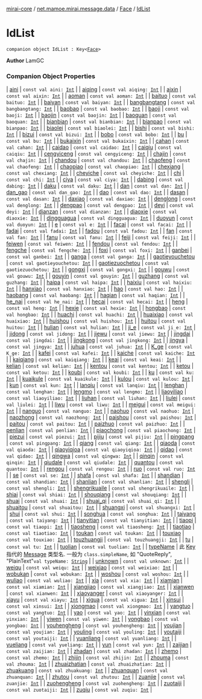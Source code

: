 [mirai-core](../../../index.md) / [net.mamoe.mirai.message.data](../../index.md) / [Face](../index.md) / [IdList](./index.md)

# IdList

`companion object IdList : Key<`[`Face`](../index.md)`>`

**Author**
LamGC

### Companion Object Properties

| [aini](aini.md) | `const val aini: `[`Int`](https://kotlinlang.org/api/latest/jvm/stdlib/kotlin/-int/index.html) |
| [aiqing](aiqing.md) | `const val aiqing: `[`Int`](https://kotlinlang.org/api/latest/jvm/stdlib/kotlin/-int/index.html) |
| [aixin](aixin.md) | `const val aixin: `[`Int`](https://kotlinlang.org/api/latest/jvm/stdlib/kotlin/-int/index.html) |
| [aoman](aoman.md) | `const val aoman: `[`Int`](https://kotlinlang.org/api/latest/jvm/stdlib/kotlin/-int/index.html) |
| [baituo](baituo.md) | `const val baituo: `[`Int`](https://kotlinlang.org/api/latest/jvm/stdlib/kotlin/-int/index.html) |
| [baiyan](baiyan.md) | `const val baiyan: `[`Int`](https://kotlinlang.org/api/latest/jvm/stdlib/kotlin/-int/index.html) |
| [bangbangtang](bangbangtang.md) | `const val bangbangtang: `[`Int`](https://kotlinlang.org/api/latest/jvm/stdlib/kotlin/-int/index.html) |
| [baobao](baobao.md) | `const val baobao: `[`Int`](https://kotlinlang.org/api/latest/jvm/stdlib/kotlin/-int/index.html) |
| [baoji](baoji.md) | `const val baoji: `[`Int`](https://kotlinlang.org/api/latest/jvm/stdlib/kotlin/-int/index.html) |
| [baojin](baojin.md) | `const val baojin: `[`Int`](https://kotlinlang.org/api/latest/jvm/stdlib/kotlin/-int/index.html) |
| [baoquan](baoquan.md) | `const val baoquan: `[`Int`](https://kotlinlang.org/api/latest/jvm/stdlib/kotlin/-int/index.html) |
| [bianbian](bianbian.md) | `const val bianbian: `[`Int`](https://kotlinlang.org/api/latest/jvm/stdlib/kotlin/-int/index.html) |
| [bianpao](bianpao.md) | `const val bianpao: `[`Int`](https://kotlinlang.org/api/latest/jvm/stdlib/kotlin/-int/index.html) |
| [biaolei](biaolei.md) | `const val biaolei: `[`Int`](https://kotlinlang.org/api/latest/jvm/stdlib/kotlin/-int/index.html) |
| [bishi](bishi.md) | `const val bishi: `[`Int`](https://kotlinlang.org/api/latest/jvm/stdlib/kotlin/-int/index.html) |
| [bizui](bizui.md) | `const val bizui: `[`Int`](https://kotlinlang.org/api/latest/jvm/stdlib/kotlin/-int/index.html) |
| [bobo](bobo.md) | `const val bobo: `[`Int`](https://kotlinlang.org/api/latest/jvm/stdlib/kotlin/-int/index.html) |
| [bu](bu.md) | `const val bu: `[`Int`](https://kotlinlang.org/api/latest/jvm/stdlib/kotlin/-int/index.html) |
| [bukaixin](bukaixin.md) | `const val bukaixin: `[`Int`](https://kotlinlang.org/api/latest/jvm/stdlib/kotlin/-int/index.html) |
| [cahan](cahan.md) | `const val cahan: `[`Int`](https://kotlinlang.org/api/latest/jvm/stdlib/kotlin/-int/index.html) |
| [caidao](caidao.md) | `const val caidao: `[`Int`](https://kotlinlang.org/api/latest/jvm/stdlib/kotlin/-int/index.html) |
| [caiqiu](caiqiu.md) | `const val caiqiu: `[`Int`](https://kotlinlang.org/api/latest/jvm/stdlib/kotlin/-int/index.html) |
| [cengyiceng](cengyiceng.md) | `const val cengyiceng: `[`Int`](https://kotlinlang.org/api/latest/jvm/stdlib/kotlin/-int/index.html) |
| [chajin](chajin.md) | `const val chajin: `[`Int`](https://kotlinlang.org/api/latest/jvm/stdlib/kotlin/-int/index.html) |
| [chandou](chandou.md) | `const val chandou: `[`Int`](https://kotlinlang.org/api/latest/jvm/stdlib/kotlin/-int/index.html) |
| [chaofeng](chaofeng.md) | `const val chaofeng: `[`Int`](https://kotlinlang.org/api/latest/jvm/stdlib/kotlin/-int/index.html) |
| [chaopiao](chaopiao.md) | `const val chaopiao: `[`Int`](https://kotlinlang.org/api/latest/jvm/stdlib/kotlin/-int/index.html) |
| [chexiang](chexiang.md) | `const val chexiang: `[`Int`](https://kotlinlang.org/api/latest/jvm/stdlib/kotlin/-int/index.html) |
| [cheyiche](cheyiche.md) | `const val cheyiche: `[`Int`](https://kotlinlang.org/api/latest/jvm/stdlib/kotlin/-int/index.html) |
| [chi](chi.md) | `const val chi: `[`Int`](https://kotlinlang.org/api/latest/jvm/stdlib/kotlin/-int/index.html) |
| [ciya](ciya.md) | `const val ciya: `[`Int`](https://kotlinlang.org/api/latest/jvm/stdlib/kotlin/-int/index.html) |
| [dabing](dabing.md) | `const val dabing: `[`Int`](https://kotlinlang.org/api/latest/jvm/stdlib/kotlin/-int/index.html) |
| [daku](daku.md) | `const val daku: `[`Int`](https://kotlinlang.org/api/latest/jvm/stdlib/kotlin/-int/index.html) |
| [dan](dan.md) | `const val dan: `[`Int`](https://kotlinlang.org/api/latest/jvm/stdlib/kotlin/-int/index.html) |
| [dan_gao](dan_gao.md) | `const val dan_gao: `[`Int`](https://kotlinlang.org/api/latest/jvm/stdlib/kotlin/-int/index.html) |
| [dao](dao.md) | `const val dao: `[`Int`](https://kotlinlang.org/api/latest/jvm/stdlib/kotlin/-int/index.html) |
| [dasan](dasan.md) | `const val dasan: `[`Int`](https://kotlinlang.org/api/latest/jvm/stdlib/kotlin/-int/index.html) |
| [daxiao](daxiao.md) | `const val daxiao: `[`Int`](https://kotlinlang.org/api/latest/jvm/stdlib/kotlin/-int/index.html) |
| [denglong](denglong.md) | `const val denglong: `[`Int`](https://kotlinlang.org/api/latest/jvm/stdlib/kotlin/-int/index.html) |
| [dengpao](dengpao.md) | `const val dengpao: `[`Int`](https://kotlinlang.org/api/latest/jvm/stdlib/kotlin/-int/index.html) |
| [deyi](deyi.md) | `const val deyi: `[`Int`](https://kotlinlang.org/api/latest/jvm/stdlib/kotlin/-int/index.html) |
| [dianzan](dianzan.md) | `const val dianzan: `[`Int`](https://kotlinlang.org/api/latest/jvm/stdlib/kotlin/-int/index.html) |
| [diaoxie](diaoxie.md) | `const val diaoxie: `[`Int`](https://kotlinlang.org/api/latest/jvm/stdlib/kotlin/-int/index.html) |
| [dingguagua](dingguagua.md) | `const val dingguagua: `[`Int`](https://kotlinlang.org/api/latest/jvm/stdlib/kotlin/-int/index.html) |
| [duoyun](duoyun.md) | `const val duoyun: `[`Int`](https://kotlinlang.org/api/latest/jvm/stdlib/kotlin/-int/index.html) |
| [e](e.md) | `const val e: `[`Int`](https://kotlinlang.org/api/latest/jvm/stdlib/kotlin/-int/index.html) |
| [facai](facai.md) | `const val facai: `[`Int`](https://kotlinlang.org/api/latest/jvm/stdlib/kotlin/-int/index.html) |
| [fadai](fadai.md) | `const val fadai: `[`Int`](https://kotlinlang.org/api/latest/jvm/stdlib/kotlin/-int/index.html) |
| [fadou](fadou.md) | `const val fadou: `[`Int`](https://kotlinlang.org/api/latest/jvm/stdlib/kotlin/-int/index.html) |
| [fan](fan.md) | `const val fan: `[`Int`](https://kotlinlang.org/api/latest/jvm/stdlib/kotlin/-int/index.html) |
| [fanu](fanu.md) | `const val fanu: `[`Int`](https://kotlinlang.org/api/latest/jvm/stdlib/kotlin/-int/index.html) |
| [feiji](feiji.md) | `const val feiji: `[`Int`](https://kotlinlang.org/api/latest/jvm/stdlib/kotlin/-int/index.html) |
| [feiwen](feiwen.md) | `const val feiwen: `[`Int`](https://kotlinlang.org/api/latest/jvm/stdlib/kotlin/-int/index.html) |
| [fendou](fendou.md) | `const val fendou: `[`Int`](https://kotlinlang.org/api/latest/jvm/stdlib/kotlin/-int/index.html) |
| [fengche](fengche.md) | `const val fengche: `[`Int`](https://kotlinlang.org/api/latest/jvm/stdlib/kotlin/-int/index.html) |
| [foxi](foxi.md) | `const val foxi: `[`Int`](https://kotlinlang.org/api/latest/jvm/stdlib/kotlin/-int/index.html) |
| [ganbei](ganbei.md) | `const val ganbei: `[`Int`](https://kotlinlang.org/api/latest/jvm/stdlib/kotlin/-int/index.html) |
| [ganga](ganga.md) | `const val ganga: `[`Int`](https://kotlinlang.org/api/latest/jvm/stdlib/kotlin/-int/index.html) |
| [gaotieyouchetou](gaotieyouchetou.md) | `const val gaotieyouchetou: `[`Int`](https://kotlinlang.org/api/latest/jvm/stdlib/kotlin/-int/index.html) |
| [gaotiezuochetou](gaotiezuochetou.md) | `const val gaotiezuochetou: `[`Int`](https://kotlinlang.org/api/latest/jvm/stdlib/kotlin/-int/index.html) |
| [gongxi](gongxi.md) | `const val gongxi: `[`Int`](https://kotlinlang.org/api/latest/jvm/stdlib/kotlin/-int/index.html) |
| [gouwu](gouwu.md) | `const val gouwu: `[`Int`](https://kotlinlang.org/api/latest/jvm/stdlib/kotlin/-int/index.html) |
| [gouyin](gouyin.md) | `const val gouyin: `[`Int`](https://kotlinlang.org/api/latest/jvm/stdlib/kotlin/-int/index.html) |
| [guzhang](guzhang.md) | `const val guzhang: `[`Int`](https://kotlinlang.org/api/latest/jvm/stdlib/kotlin/-int/index.html) |
| [haipa](haipa.md) | `const val haipa: `[`Int`](https://kotlinlang.org/api/latest/jvm/stdlib/kotlin/-int/index.html) |
| [haixiu](haixiu.md) | `const val haixiu: `[`Int`](https://kotlinlang.org/api/latest/jvm/stdlib/kotlin/-int/index.html) |
| [hanxiao](hanxiao.md) | `const val hanxiao: `[`Int`](https://kotlinlang.org/api/latest/jvm/stdlib/kotlin/-int/index.html) |
| [hao](hao.md) | `const val hao: `[`Int`](https://kotlinlang.org/api/latest/jvm/stdlib/kotlin/-int/index.html) |
| [haobang](haobang.md) | `const val haobang: `[`Int`](https://kotlinlang.org/api/latest/jvm/stdlib/kotlin/-int/index.html) |
| [haqian](haqian.md) | `const val haqian: `[`Int`](https://kotlinlang.org/api/latest/jvm/stdlib/kotlin/-int/index.html) |
| [he_nai](he_nai.md) | `const val he_nai: `[`Int`](https://kotlinlang.org/api/latest/jvm/stdlib/kotlin/-int/index.html) |
| [hecai](hecai.md) | `const val hecai: `[`Int`](https://kotlinlang.org/api/latest/jvm/stdlib/kotlin/-int/index.html) |
| [heng](heng.md) | `const val heng: `[`Int`](https://kotlinlang.org/api/latest/jvm/stdlib/kotlin/-int/index.html) |
| [hexie](hexie.md) | `const val hexie: `[`Int`](https://kotlinlang.org/api/latest/jvm/stdlib/kotlin/-int/index.html) |
| [hongbao](hongbao.md) | `const val hongbao: `[`Int`](https://kotlinlang.org/api/latest/jvm/stdlib/kotlin/-int/index.html) |
| [huachi](huachi.md) | `const val huachi: `[`Int`](https://kotlinlang.org/api/latest/jvm/stdlib/kotlin/-int/index.html) |
| [huaixiao](huaixiao.md) | `const val huaixiao: `[`Int`](https://kotlinlang.org/api/latest/jvm/stdlib/kotlin/-int/index.html) |
| [huishou](huishou.md) | `const val huishou: `[`Int`](https://kotlinlang.org/api/latest/jvm/stdlib/kotlin/-int/index.html) |
| [huitou](huitou.md) | `const val huitou: `[`Int`](https://kotlinlang.org/api/latest/jvm/stdlib/kotlin/-int/index.html) |
| [hulian](hulian.md) | `const val hulian: `[`Int`](https://kotlinlang.org/api/latest/jvm/stdlib/kotlin/-int/index.html) |
| [ji_e](ji_e.md) | `const val ji_e: `[`Int`](https://kotlinlang.org/api/latest/jvm/stdlib/kotlin/-int/index.html) |
| [jidong](jidong.md) | `const val jidong: `[`Int`](https://kotlinlang.org/api/latest/jvm/stdlib/kotlin/-int/index.html) |
| [jiewu](jiewu.md) | `const val jiewu: `[`Int`](https://kotlinlang.org/api/latest/jvm/stdlib/kotlin/-int/index.html) |
| [jingdai](jingdai.md) | `const val jingdai: `[`Int`](https://kotlinlang.org/api/latest/jvm/stdlib/kotlin/-int/index.html) |
| [jingkong](jingkong.md) | `const val jingkong: `[`Int`](https://kotlinlang.org/api/latest/jvm/stdlib/kotlin/-int/index.html) |
| [jingya](jingya.md) | `const val jingya: `[`Int`](https://kotlinlang.org/api/latest/jvm/stdlib/kotlin/-int/index.html) |
| [juhua](juhua.md) | `const val juhua: `[`Int`](https://kotlinlang.org/api/latest/jvm/stdlib/kotlin/-int/index.html) |
| [K_ge](-k_ge.md) | `const val K_ge: `[`Int`](https://kotlinlang.org/api/latest/jvm/stdlib/kotlin/-int/index.html) |
| [kafei](kafei.md) | `const val kafei: `[`Int`](https://kotlinlang.org/api/latest/jvm/stdlib/kotlin/-int/index.html) |
| [kaiche](kaiche.md) | `const val kaiche: `[`Int`](https://kotlinlang.org/api/latest/jvm/stdlib/kotlin/-int/index.html) |
| [kaiqiang](kaiqiang.md) | `const val kaiqiang: `[`Int`](https://kotlinlang.org/api/latest/jvm/stdlib/kotlin/-int/index.html) |
| [keai](keai.md) | `const val keai: `[`Int`](https://kotlinlang.org/api/latest/jvm/stdlib/kotlin/-int/index.html) |
| [kelian](kelian.md) | `const val kelian: `[`Int`](https://kotlinlang.org/api/latest/jvm/stdlib/kotlin/-int/index.html) |
| [kentou](kentou.md) | `const val kentou: `[`Int`](https://kotlinlang.org/api/latest/jvm/stdlib/kotlin/-int/index.html) |
| [ketou](ketou.md) | `const val ketou: `[`Int`](https://kotlinlang.org/api/latest/jvm/stdlib/kotlin/-int/index.html) |
| [koubi](koubi.md) | `const val koubi: `[`Int`](https://kotlinlang.org/api/latest/jvm/stdlib/kotlin/-int/index.html) |
| [ku](ku.md) | `const val ku: `[`Int`](https://kotlinlang.org/api/latest/jvm/stdlib/kotlin/-int/index.html) |
| [kuaikule](kuaikule.md) | `const val kuaikule: `[`Int`](https://kotlinlang.org/api/latest/jvm/stdlib/kotlin/-int/index.html) |
| [kulou](kulou.md) | `const val kulou: `[`Int`](https://kotlinlang.org/api/latest/jvm/stdlib/kotlin/-int/index.html) |
| [kun](kun.md) | `const val kun: `[`Int`](https://kotlinlang.org/api/latest/jvm/stdlib/kotlin/-int/index.html) |
| [lanqiu](lanqiu.md) | `const val lanqiu: `[`Int`](https://kotlinlang.org/api/latest/jvm/stdlib/kotlin/-int/index.html) |
| [lenghan](lenghan.md) | `const val lenghan: `[`Int`](https://kotlinlang.org/api/latest/jvm/stdlib/kotlin/-int/index.html) |
| [lengmo](lengmo.md) | `const val lengmo: `[`Int`](https://kotlinlang.org/api/latest/jvm/stdlib/kotlin/-int/index.html) |
| [liaoyiliao](liaoyiliao.md) | `const val liaoyiliao: `[`Int`](https://kotlinlang.org/api/latest/jvm/stdlib/kotlin/-int/index.html) |
| [liuhan](liuhan.md) | `const val liuhan: `[`Int`](https://kotlinlang.org/api/latest/jvm/stdlib/kotlin/-int/index.html) |
| [liulei](liulei.md) | `const val liulei: `[`Int`](https://kotlinlang.org/api/latest/jvm/stdlib/kotlin/-int/index.html) |
| [liwu](liwu.md) | `const val liwu: `[`Int`](https://kotlinlang.org/api/latest/jvm/stdlib/kotlin/-int/index.html) |
| [meigui](meigui.md) | `const val meigui: `[`Int`](https://kotlinlang.org/api/latest/jvm/stdlib/kotlin/-int/index.html) |
| [nanguo](nanguo.md) | `const val nanguo: `[`Int`](https://kotlinlang.org/api/latest/jvm/stdlib/kotlin/-int/index.html) |
| [naohuo](naohuo.md) | `const val naohuo: `[`Int`](https://kotlinlang.org/api/latest/jvm/stdlib/kotlin/-int/index.html) |
| [naozhong](naozhong.md) | `const val naozhong: `[`Int`](https://kotlinlang.org/api/latest/jvm/stdlib/kotlin/-int/index.html) |
| [paishou](paishou.md) | `const val paishou: `[`Int`](https://kotlinlang.org/api/latest/jvm/stdlib/kotlin/-int/index.html) |
| [paitou](paitou.md) | `const val paitou: `[`Int`](https://kotlinlang.org/api/latest/jvm/stdlib/kotlin/-int/index.html) |
| [paizhuo](paizhuo.md) | `const val paizhuo: `[`Int`](https://kotlinlang.org/api/latest/jvm/stdlib/kotlin/-int/index.html) |
| [penlian](penlian.md) | `const val penlian: `[`Int`](https://kotlinlang.org/api/latest/jvm/stdlib/kotlin/-int/index.html) |
| [piaochong](piaochong.md) | `const val piaochong: `[`Int`](https://kotlinlang.org/api/latest/jvm/stdlib/kotlin/-int/index.html) |
| [piezui](piezui.md) | `const val piezui: `[`Int`](https://kotlinlang.org/api/latest/jvm/stdlib/kotlin/-int/index.html) |
| [pijiu](pijiu.md) | `const val pijiu: `[`Int`](https://kotlinlang.org/api/latest/jvm/stdlib/kotlin/-int/index.html) |
| [pingpang](pingpang.md) | `const val pingpang: `[`Int`](https://kotlinlang.org/api/latest/jvm/stdlib/kotlin/-int/index.html) |
| [qiang](qiang.md) | `const val qiang: `[`Int`](https://kotlinlang.org/api/latest/jvm/stdlib/kotlin/-int/index.html) |
| [qiaoda](qiaoda.md) | `const val qiaoda: `[`Int`](https://kotlinlang.org/api/latest/jvm/stdlib/kotlin/-int/index.html) |
| [qiaoyiqioa](qiaoyiqioa.md) | `const val qiaoyiqioa: `[`Int`](https://kotlinlang.org/api/latest/jvm/stdlib/kotlin/-int/index.html) |
| [qidao](qidao.md) | `const val qidao: `[`Int`](https://kotlinlang.org/api/latest/jvm/stdlib/kotlin/-int/index.html) |
| [qingwa](qingwa.md) | `const val qingwa: `[`Int`](https://kotlinlang.org/api/latest/jvm/stdlib/kotlin/-int/index.html) |
| [qinqin](qinqin.md) | `const val qinqin: `[`Int`](https://kotlinlang.org/api/latest/jvm/stdlib/kotlin/-int/index.html) |
| [qiudale](qiudale.md) | `const val qiudale: `[`Int`](https://kotlinlang.org/api/latest/jvm/stdlib/kotlin/-int/index.html) |
| [quantou](quantou.md) | `const val quantou: `[`Int`](https://kotlinlang.org/api/latest/jvm/stdlib/kotlin/-int/index.html) |
| [rengou](rengou.md) | `const val rengou: `[`Int`](https://kotlinlang.org/api/latest/jvm/stdlib/kotlin/-int/index.html) |
| [ruo](ruo.md) | `const val ruo: `[`Int`](https://kotlinlang.org/api/latest/jvm/stdlib/kotlin/-int/index.html) |
| [se](se.md) | `const val se: `[`Int`](https://kotlinlang.org/api/latest/jvm/stdlib/kotlin/-int/index.html) |
| [shafa](shafa.md) | `const val shafa: `[`Int`](https://kotlinlang.org/api/latest/jvm/stdlib/kotlin/-int/index.html) |
| [shandian](shandian.md) | `const val shandian: `[`Int`](https://kotlinlang.org/api/latest/jvm/stdlib/kotlin/-int/index.html) |
| [shanlian](shanlian.md) | `const val shanlian: `[`Int`](https://kotlinlang.org/api/latest/jvm/stdlib/kotlin/-int/index.html) |
| [shengli](shengli.md) | `const val shengli: `[`Int`](https://kotlinlang.org/api/latest/jvm/stdlib/kotlin/-int/index.html) |
| [shengrikuaile](shengrikuaile.md) | `const val shengrikuaile: `[`Int`](https://kotlinlang.org/api/latest/jvm/stdlib/kotlin/-int/index.html) |
| [shiai](shiai.md) | `const val shiai: `[`Int`](https://kotlinlang.org/api/latest/jvm/stdlib/kotlin/-int/index.html) |
| [shouqiang](shouqiang.md) | `const val shouqiang: `[`Int`](https://kotlinlang.org/api/latest/jvm/stdlib/kotlin/-int/index.html) |
| [shuai](shuai.md) | `const val shuai: `[`Int`](https://kotlinlang.org/api/latest/jvm/stdlib/kotlin/-int/index.html) |
| [shuai_qi](shuai_qi.md) | `const val shuai_qi: `[`Int`](https://kotlinlang.org/api/latest/jvm/stdlib/kotlin/-int/index.html) |
| [shuaitou](shuaitou.md) | `const val shuaitou: `[`Int`](https://kotlinlang.org/api/latest/jvm/stdlib/kotlin/-int/index.html) |
| [shuangxi](shuangxi.md) | `const val shuangxi: `[`Int`](https://kotlinlang.org/api/latest/jvm/stdlib/kotlin/-int/index.html) |
| [shui](shui.md) | `const val shui: `[`Int`](https://kotlinlang.org/api/latest/jvm/stdlib/kotlin/-int/index.html) |
| [songhua](songhua.md) | `const val songhua: `[`Int`](https://kotlinlang.org/api/latest/jvm/stdlib/kotlin/-int/index.html) |
| [taiyang](taiyang.md) | `const val taiyang: `[`Int`](https://kotlinlang.org/api/latest/jvm/stdlib/kotlin/-int/index.html) |
| [tianyitian](tianyitian.md) | `const val tianyitian: `[`Int`](https://kotlinlang.org/api/latest/jvm/stdlib/kotlin/-int/index.html) |
| [tiaopi](tiaopi.md) | `const val tiaopi: `[`Int`](https://kotlinlang.org/api/latest/jvm/stdlib/kotlin/-int/index.html) |
| [tiaosheng](tiaosheng.md) | `const val tiaosheng: `[`Int`](https://kotlinlang.org/api/latest/jvm/stdlib/kotlin/-int/index.html) |
| [tiaotiao](tiaotiao.md) | `const val tiaotiao: `[`Int`](https://kotlinlang.org/api/latest/jvm/stdlib/kotlin/-int/index.html) |
| [toukan](toukan.md) | `const val toukan: `[`Int`](https://kotlinlang.org/api/latest/jvm/stdlib/kotlin/-int/index.html) |
| [touxiao](touxiao.md) | `const val touxiao: `[`Int`](https://kotlinlang.org/api/latest/jvm/stdlib/kotlin/-int/index.html) |
| [touzhuangji](touzhuangji.md) | `const val touzhuangji: `[`Int`](https://kotlinlang.org/api/latest/jvm/stdlib/kotlin/-int/index.html) |
| [tu](tu.md) | `const val tu: `[`Int`](https://kotlinlang.org/api/latest/jvm/stdlib/kotlin/-int/index.html) |
| [tuolian](tuolian.md) | `const val tuolian: `[`Int`](https://kotlinlang.org/api/latest/jvm/stdlib/kotlin/-int/index.html) |
| [typeName](type-name.md) | 此 [Key](../../-message/-key/index.md) 指代的 [Message](../../-message/index.md) 类型名. 一般为 `class.simpleName`, 如 "QuoteReply", "PlainText"`val typeName: `[`String`](https://kotlinlang.org/api/latest/jvm/stdlib/kotlin/-string/index.html) |
| [unknown](unknown.md) | `const val unknown: `[`Int`](https://kotlinlang.org/api/latest/jvm/stdlib/kotlin/-int/index.html) |
| [weiqu](weiqu.md) | `const val weiqu: `[`Int`](https://kotlinlang.org/api/latest/jvm/stdlib/kotlin/-int/index.html) |
| [weixiao](weixiao.md) | `const val weixiao: `[`Int`](https://kotlinlang.org/api/latest/jvm/stdlib/kotlin/-int/index.html) |
| [wobukan](wobukan.md) | `const val wobukan: `[`Int`](https://kotlinlang.org/api/latest/jvm/stdlib/kotlin/-int/index.html) |
| [woshou](woshou.md) | `const val woshou: `[`Int`](https://kotlinlang.org/api/latest/jvm/stdlib/kotlin/-int/index.html) |
| [wuliao](wuliao.md) | `const val wuliao: `[`Int`](https://kotlinlang.org/api/latest/jvm/stdlib/kotlin/-int/index.html) |
| [xia](xia.md) | `const val xia: `[`Int`](https://kotlinlang.org/api/latest/jvm/stdlib/kotlin/-int/index.html) |
| [xiamian](xiamian.md) | `const val xiamian: `[`Int`](https://kotlinlang.org/api/latest/jvm/stdlib/kotlin/-int/index.html) |
| [xiangjiao](xiangjiao.md) | `const val xiangjiao: `[`Int`](https://kotlinlang.org/api/latest/jvm/stdlib/kotlin/-int/index.html) |
| [xianwen](xianwen.md) | `const val xianwen: `[`Int`](https://kotlinlang.org/api/latest/jvm/stdlib/kotlin/-int/index.html) |
| [xiaoyanger](xiaoyanger.md) | `const val xiaoyanger: `[`Int`](https://kotlinlang.org/api/latest/jvm/stdlib/kotlin/-int/index.html) |
| [xiayu](xiayu.md) | `const val xiayu: `[`Int`](https://kotlinlang.org/api/latest/jvm/stdlib/kotlin/-int/index.html) |
| [xigua](xigua.md) | `const val xigua: `[`Int`](https://kotlinlang.org/api/latest/jvm/stdlib/kotlin/-int/index.html) |
| [xinsui](xinsui.md) | `const val xinsui: `[`Int`](https://kotlinlang.org/api/latest/jvm/stdlib/kotlin/-int/index.html) |
| [xiongmao](xiongmao.md) | `const val xiongmao: `[`Int`](https://kotlinlang.org/api/latest/jvm/stdlib/kotlin/-int/index.html) |
| [yangtuo](yangtuo.md) | `const val yangtuo: `[`Int`](https://kotlinlang.org/api/latest/jvm/stdlib/kotlin/-int/index.html) |
| [yao](yao.md) | `const val yao: `[`Int`](https://kotlinlang.org/api/latest/jvm/stdlib/kotlin/-int/index.html) |
| [yinxian](yinxian.md) | `const val yinxian: `[`Int`](https://kotlinlang.org/api/latest/jvm/stdlib/kotlin/-int/index.html) |
| [yiwen](yiwen.md) | `const val yiwen: `[`Int`](https://kotlinlang.org/api/latest/jvm/stdlib/kotlin/-int/index.html) |
| [yongbao](yongbao.md) | `const val yongbao: `[`Int`](https://kotlinlang.org/api/latest/jvm/stdlib/kotlin/-int/index.html) |
| [youhengheng](youhengheng.md) | `const val youhengheng: `[`Int`](https://kotlinlang.org/api/latest/jvm/stdlib/kotlin/-int/index.html) |
| [youjian](youjian.md) | `const val youjian: `[`Int`](https://kotlinlang.org/api/latest/jvm/stdlib/kotlin/-int/index.html) |
| [youling](youling.md) | `const val youling: `[`Int`](https://kotlinlang.org/api/latest/jvm/stdlib/kotlin/-int/index.html) |
| [youtaiji](youtaiji.md) | `const val youtaiji: `[`Int`](https://kotlinlang.org/api/latest/jvm/stdlib/kotlin/-int/index.html) |
| [yuanliang](yuanliang.md) | `const val yuanliang: `[`Int`](https://kotlinlang.org/api/latest/jvm/stdlib/kotlin/-int/index.html) |
| [yueliang](yueliang.md) | `const val yueliang: `[`Int`](https://kotlinlang.org/api/latest/jvm/stdlib/kotlin/-int/index.html) |
| [yun](yun.md) | `const val yun: `[`Int`](https://kotlinlang.org/api/latest/jvm/stdlib/kotlin/-int/index.html) |
| [zaijian](zaijian.md) | `const val zaijian: `[`Int`](https://kotlinlang.org/api/latest/jvm/stdlib/kotlin/-int/index.html) |
| [zhadan](zhadan.md) | `const val zhadan: `[`Int`](https://kotlinlang.org/api/latest/jvm/stdlib/kotlin/-int/index.html) |
| [zhemo](zhemo.md) | `const val zhemo: `[`Int`](https://kotlinlang.org/api/latest/jvm/stdlib/kotlin/-int/index.html) |
| [zhijin](zhijin.md) | `const val zhijin: `[`Int`](https://kotlinlang.org/api/latest/jvm/stdlib/kotlin/-int/index.html) |
| [zhouma](zhouma.md) | `const val zhouma: `[`Int`](https://kotlinlang.org/api/latest/jvm/stdlib/kotlin/-int/index.html) |
| [zhuaizhatian](zhuaizhatian.md) | `const val zhuaizhatian: `[`Int`](https://kotlinlang.org/api/latest/jvm/stdlib/kotlin/-int/index.html) |
| [zhuakuang](zhuakuang.md) | `const val zhuakuang: `[`Int`](https://kotlinlang.org/api/latest/jvm/stdlib/kotlin/-int/index.html) |
| [zhuanquan](zhuanquan.md) | `const val zhuanquan: `[`Int`](https://kotlinlang.org/api/latest/jvm/stdlib/kotlin/-int/index.html) |
| [zhutou](zhutou.md) | `const val zhutou: `[`Int`](https://kotlinlang.org/api/latest/jvm/stdlib/kotlin/-int/index.html) |
| [zuanjie](zuanjie.md) | `const val zuanjie: `[`Int`](https://kotlinlang.org/api/latest/jvm/stdlib/kotlin/-int/index.html) |
| [zuohengheng](zuohengheng.md) | `const val zuohengheng: `[`Int`](https://kotlinlang.org/api/latest/jvm/stdlib/kotlin/-int/index.html) |
| [zuotaiji](zuotaiji.md) | `const val zuotaiji: `[`Int`](https://kotlinlang.org/api/latest/jvm/stdlib/kotlin/-int/index.html) |
| [zuqiu](zuqiu.md) | `const val zuqiu: `[`Int`](https://kotlinlang.org/api/latest/jvm/stdlib/kotlin/-int/index.html) |

